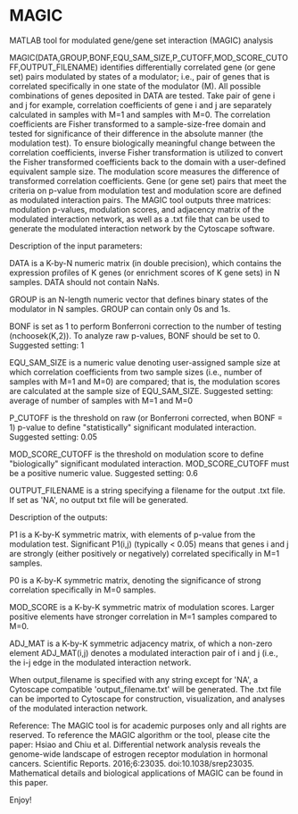 # MAGIC
MATLAB tool for modulated gene/gene set interaction (MAGIC) analysis

MAGIC(DATA,GROUP,BONF,EQU_SAM_SIZE,P_CUTOFF,MOD_SCORE_CUTOFF,OUTPUT_FILENAME) identifies differentially correlated gene (or gene set) pairs modulated by states of a modulator; i.e., pair of genes that is correlated specifically in one state of the modulator (M). All possible combinations of genes deposited in DATA are tested. Take pair of gene i and j for example, correlation coefficients of gene i and j are separately calculated in samples with M=1 and samples with M=0. The correlation coefficients are Fisher transformed to a sample-size-free domain and tested for significance of their difference in the absolute manner (the modulation test). To ensure biologically meaningful change between the correlation coefficients, inverse Fisher transformation is utilized to convert the Fisher transformed coefficients back to the domain with a user-defined equivalent sample size. The modulation score measures the difference of transformed correlation coefficients. Gene (or gene set) pairs that meet the criteria on p-value from modulation test and modulation score are defined as modulated interaction pairs. The MAGIC tool outputs three matrices: modulation p-values, modulation scores, and adjacency matrix of the modulated interaction network, as well as a .txt file that can be used to generate the modulated interaction network by the Cytoscape software.

Description of the input parameters:

DATA is a K-by-N numeric matrix (in double precision), which contains the expression profiles of K genes (or enrichment scores of K gene sets) in N samples. DATA should not contain NaNs.

GROUP is an N-length numeric vector that defines binary states of the modulator in N samples. GROUP can contain only 0s and 1s.

BONF is set as 1 to perform Bonferroni correction to the number of testing (nchoosek(K,2)). To analyze raw p-values, BONF should be set to 0. Suggested setting: 1

EQU_SAM_SIZE is a numeric value denoting user-assigned sample size at which correlation coefficients from two sample sizes (i.e., number of samples with M=1 and M=0) are compared; that is, the modulation scores are calculated at the sample size of EQU_SAM_SIZE. Suggested setting: average of number of samples with M=1 and M=0

P_CUTOFF is the threshold on raw (or Bonferroni corrected, when BONF = 1) p-value to define "statistically" significant modulated interaction. Suggested setting: 0.05

MOD_SCORE_CUTOFF is the threshold on modulation score to define "biologically" significant modulated interaction. MOD_SCORE_CUTOFF must be a positive numeric value. Suggested setting: 0.6

OUTPUT_FILENAME is a string specifying a filename for the output .txt file. If set as 'NA', no output txt file will be generated.

Description of the outputs:

P1 is a K-by-K symmetric matrix, with elements of p-value from the modulation test. Significant P1(i,j) (typically < 0.05) means that genes i and j are strongly (either positively or negatively) correlated specifically in M=1 samples.

P0 is a K-by-K symmetric matrix, denoting the significance of strong correlation specifically in M=0 samples.

MOD_SCORE is a K-by-K symmetric matrix of modulation scores. Larger positive elements have stronger correlation in M=1 samples compared to M=0.

ADJ_MAT is a K-by-K symmetric adjacency matrix, of which a non-zero element ADJ_MAT(i,j) denotes a modulated interaction pair of i and j (i.e., the i-j edge in the modulated interaction network.

When output_filename is specified with any string except for 'NA', a Cytoscape compatible 'output_filename.txt' will be generated. The .txt file can be imported to Cytoscape for construction, visualization, and analyses of the modulated interaction network.

Reference: The MAGIC tool is for academic purposes only and all rights are reserved. To reference the MAGIC algorithm or the tool, please cite the paper: Hsiao and Chiu et al. Differential network analysis reveals the genome-wide landscape of estrogen receptor modulation in hormonal cancers. Scientific Reports. 2016;6:23035. doi:10.1038/srep23035. Mathematical details and biological applications of MAGIC can be found in this paper.

Enjoy!
